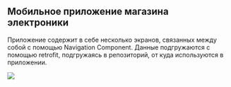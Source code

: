 ## Мобильное приложение магазина электроники

Приложение содержит в себе несколько экранов, связанных между собой с помощью Navigation Component. 
Данные подгружаются с помощью retrofit, подгружаясь в репозиторий, от куда используются в приложении.

![](docs//app_presentation.gif)
